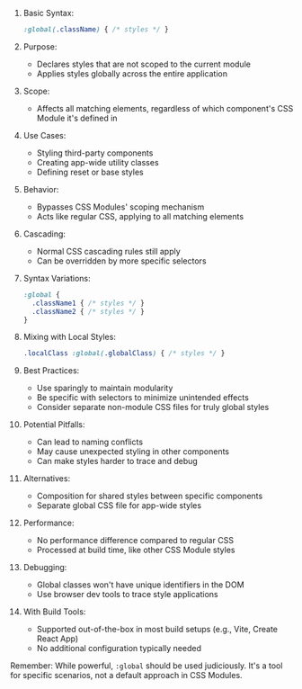 1. Basic Syntax:
   ```css
   :global(.className) { /* styles */ }
   ```

2. Purpose:
   - Declares styles that are not scoped to the current module
   - Applies styles globally across the entire application

3. Scope:
   - Affects all matching elements, regardless of which component's CSS Module it's defined in

4. Use Cases:
   - Styling third-party components
   - Creating app-wide utility classes
   - Defining reset or base styles

5. Behavior:
   - Bypasses CSS Modules' scoping mechanism
   - Acts like regular CSS, applying to all matching elements

6. Cascading:
   - Normal CSS cascading rules still apply
   - Can be overridden by more specific selectors

7. Syntax Variations:
   ```css
   :global {
     .className1 { /* styles */ }
     .className2 { /* styles */ }
   }
   ```

8. Mixing with Local Styles:
   ```css
   .localClass :global(.globalClass) { /* styles */ }
   ```

9. Best Practices:
   - Use sparingly to maintain modularity
   - Be specific with selectors to minimize unintended effects
   - Consider separate non-module CSS files for truly global styles

10. Potential Pitfalls:
    - Can lead to naming conflicts
    - May cause unexpected styling in other components
    - Can make styles harder to trace and debug

11. Alternatives:
    - Composition for shared styles between specific components
    - Separate global CSS file for app-wide styles

12. Performance:
    - No performance difference compared to regular CSS
    - Processed at build time, like other CSS Module styles

13. Debugging:
    - Global classes won't have unique identifiers in the DOM
    - Use browser dev tools to trace style applications

14. With Build Tools:
    - Supported out-of-the-box in most build setups (e.g., Vite, Create React App)
    - No additional configuration typically needed

Remember: While powerful, `:global` should be used judiciously. It's a tool for specific scenarios, not a default approach in CSS Modules.
